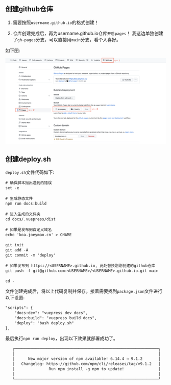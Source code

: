 ## 创建github仓库

1. 需要按照`username.github.io`的格式创建！

2. 仓库创建完成后，再为username.github.io仓库`开启pages`！
我这边单独创建了`gh-pages`分支，可以直接用`main`分支，看个人喜好。

如下图: 

![图片alt](./img/bushu.png "开启pages")


## 创建deploy.sh

`deploy.sh`文件代码如下:

```
# 确保脚本抛出遇到的错误
set -e

# 生成静态文件
npm run docs:build

# 进入生成的文件夹
cd docs/.vuepress/dist

# 如果是发布到自定义域名
echo 'koa.joeymao.cn' > CNAME

git init
git add -A
git commit -m 'deploy'

# 如果发布到 https://<USERNAME>.github.io, 此处替换刚刚创建的github仓库
git push -f git@github.com:<USERNAME>/<USERNAME>.github.io.git main

cd -
```

文件创建完成后，将以上代码复制并保存。接着需要找到`package.json`文件进行以下设置:
```
"scripts": {
    "docs:dev": "vuepress dev docs",
    "docs:build": "vuepress build docs",
    "deploy": "bash deploy.sh"
},
```
最后执行`npm run deploy`，出现以下效果就部署成功了。
```
   ╭───────────────────────────────────────────────────────────────╮
   │                                                               │
   │      New major version of npm available! 6.14.4 → 9.1.2       │
   │   Changelog: https://github.com/npm/cli/releases/tag/v9.1.2   │
   │               Run npm install -g npm to update!               │
   │                                                               │
   ╰───────────────────────────────────────────────────────────────╯
```
